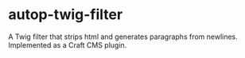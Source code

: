 # autop-twig-filter
A Twig filter that strips html and generates paragraphs from newlines. Implemented as a Craft CMS plugin.
